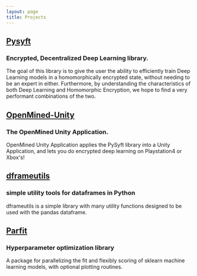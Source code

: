 ```yaml
---
layout: page
title: Projects
---
```


## [Pysyft](https://github.com/OpenMined/PySyft)

### Encrypted, Decentralized Deep Learning library.
The goal of this library is to give the user the ability to efficiently train Deep Learning models in a homomorphically encrypted state, without needing to be an expert in either. Furthermore, by understanding the characteristics of both Deep Learning and Homomorphic Encryption, we hope to find a very performant combinations of the two. 


## [OpenMined-Unity](https://github.com/OpenMined/OpenMined)
### The OpenMined Unity Application.
OpenMined Unity Application applies the PySyft library into a Unity Application, and lets you do encrypted deep learning on Playstation4 or Xbox's!

## [dframeutils](https://github.com/bharathgs/dframeutils)
### simple utility tools for dataframes in Python
dframeutils is a simple library with many utility functions designed to be used with the pandas dataframe.

## [Parfit](https://github.com/jmcarpenter2/parfit)
### Hyperparameter optimization library

A package for parallelizing the fit and flexibly scoring of sklearn machine learning models, with optional plotting routines.

